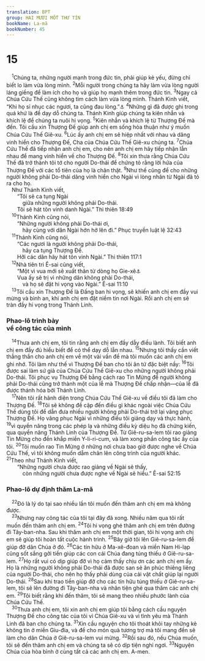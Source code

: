 ```yaml
---
translation: BPT
group: HAI MƯƠI MỐT THƯ TÍN
bookName: La-mã 
bookNumber: 45
---
```


<div class="title"><h1>15</h1></div>
<span class="verse ro_15_1"> <sup>1</sup>Chúng ta, những người mạnh trong đức tin, phải giúp kẻ yếu, đừng chỉ biết lo làm vừa lòng mình.</span>
<span class="verse ro_15_2"><sup>2</sup>Mỗi người trong chúng ta hãy làm vừa lòng người láng giềng để làm ích cho họ và giúp họ mạnh thêm trong đức tin.</span>
<span class="verse ro_15_3"><sup>3</sup>Ngay cả Chúa Cứu Thế cũng không tìm cách làm vừa lòng mình. Thánh Kinh viết, “Khi họ sỉ nhục các ngươi, ta cũng đau lòng.”<a data-toggle="tooltip" data-placement="bottom" title="Thi 69:9.">⚓</a></span>
<span class="verse ro_15_4"><sup>4</sup>Những gì đã được ghi trong quá khứ là để dạy dỗ chúng ta. Thánh Kinh giúp chúng ta kiên nhẫn và khích lệ để chúng ta nuôi hi vọng.</span>
<span class="verse ro_15_5"><sup>5</sup>Kiên nhẫn và khích lệ từ Thượng Đế mà đến. Tôi cầu xin Thượng Đế giúp anh chị em sống hòa thuận như ý muốn Chúa Cứu Thế Giê-xu.</span>
<span class="verse ro_15_6"><sup>6</sup>Lúc ấy anh chị em sẽ hiệp nhất với nhau và dâng vinh hiển cho Thượng Đế, Cha của Chúa Cứu Thế Giê-xu chúng ta.</span>
<span class="verse ro_15_7"><sup>7</sup>Chúa Cứu Thế đã tiếp nhận anh chị em, cho nên anh chị em hãy tiếp nhận lẫn nhau để mang vinh hiển về cho Thượng Đế.</span>
<span class="verse ro_15_8"><sup>8</sup>Tôi xin thưa rằng Chúa Cứu Thế đã trở thành tôi tớ cho người Do-thái để chứng tỏ rằng lời hứa của Thượng Đế với các tổ tiên của họ là chân thật.</span>
<span class="verse ro_15_9"><sup>9</sup>Như thế cũng để cho những người không phải Do-thái dâng vinh hiển cho Ngài vì lòng nhân từ Ngài đã tỏ ra cho họ.<br/> Như Thánh Kinh viết,<br/>  “Tôi sẽ ca tụng Ngài<br/>   giữa những người không phải Do-thái.<br/>  Tôi sẽ hát tôn vinh danh Ngài.” Thi thiên 18:49<br/></span>
<span class="verse ro_15_10"> <sup>10</sup>Thánh Kinh cũng nói,<br/>  “Những người không phải Do-thái ơi,<br/>   hãy cùng với dân Ngài hớn hở lên đi.” Phục truyền luật lệ 32:43<br/></span>
<span class="verse ro_15_11"> <sup>11</sup>Thánh Kinh cũng nói,<br/>  “Các ngươi là người không phải Do-thái,<br/>   hãy ca tụng Thượng Đế.<br/>  Hỡi các dân hãy hát tôn vinh Ngài.” Thi thiên 117:1<br/></span>
<span class="verse ro_15_12"> <sup>12</sup>Nhà tiên tri Ê-sai cũng viết,<br/>  “Một vì vua mới sẽ xuất thân từ dòng họ Gie-xê<a data-toggle="tooltip" data-placement="bottom" title="Gie-xê là cha Đa-vít, vua dân Ít-ra-en. Chúa Giê-xu xuất thân từ dòng họ Đa-vít.">⚓</a><br/>  Vua ấy sẽ trị vì những dân không phải Do-thái,<br/>   và họ sẽ đặt hi vọng vào Ngài.” Ê-sai 11:10<br/></span>
<span class="verse ro_15_13"> <sup>13</sup>Tôi cầu xin Thượng Đế là Đấng ban hi vọng, sẽ khiến anh chị em đầy vui mừng và bình an, khi anh chị em đặt niềm tin nơi Ngài. Rồi anh chị em sẽ tràn đầy hi vọng trong Thánh Linh.<br/></span>
<div class="title"><h3>Phao-lô trình bày<br/>về công tác của mình</h3></div>
<span class="verse ro_15_14"> <sup>14</sup>Thưa anh chị em, tôi tin rằng anh chị em đầy dẫy điều lành. Tôi biết anh chị em đầy đủ hiểu biết để có thể dạy dỗ lẫn nhau.</span>
<span class="verse ro_15_15"><sup>15</sup>Nhưng tôi thấy cần viết thẳng thắn cho anh chị em về một vài vấn đề mà tôi muốn các anh chị em ghi nhớ. Tôi làm như thế vì Thượng Đế ban cho tôi ân tứ đặc biệt nầy:</span>
<span class="verse ro_15_16"><sup>16</sup>Tôi được sai làm sứ giả của Chúa Cứu Thế Giê-xu cho những người không phải Do-thái. Tôi phục vụ Thượng Đế bằng cách rao Tin Mừng để người không phải Do-thái cũng trở thành một của lễ mà Thượng Đế chấp nhận—của lễ đã được thánh hóa bởi Thánh Linh.<br/></span>
<span class="verse ro_15_17"> <sup>17</sup>Nên tôi rất hãnh diện trong Chúa Cứu Thế Giê-xu về điều tôi đã làm cho Thượng Đế.</span>
<span class="verse ro_15_18"><sup>18</sup>Tôi sẽ không đề cập đến điều gì khác ngoài việc Chúa Cứu Thế dùng tôi để dẫn đưa nhiều người không phải Do-thái trở lại vâng phục Thượng Đế. Họ vâng phục Ngài vì những điều tôi giảng dạy và thực hành,</span>
<span class="verse ro_15_19"><sup>19</sup>vì quyền năng trong các phép lạ và những điều kỳ diệu họ đã chứng kiến, qua quyền năng Thánh Linh của Thượng Đế. Từ Giê-ru-sa-lem tôi rao giảng Tin Mừng cho đến khắp miền Y-li-ri-cum, và làm xong phần công tác ấy của tôi.</span>
<span class="verse ro_15_20"><sup>20</sup>Tôi muốn rao Tin Mừng ở những nơi chưa bao giờ được nghe về Chúa Cứu Thế, vì tôi không muốn dẫm chân lên công trình của người khác.</span>
<span class="verse ro_15_21"><sup>21</sup>Theo như Thánh Kinh viết,<br/>  “Những người chưa được rao giảng về Ngài sẽ thấy,<br/>   còn những người chưa được nghe về Ngài sẽ hiểu.” Ê-sai 52:15<br/></span>
<div class="title"><h3>Phao-lô dự định thăm La-mã</h3></div>
<span class="verse ro_15_22"> <sup>22</sup>Đó là lý do tại sao nhiều lần tôi muốn đến thăm anh chị em mà không được.<br/></span>
<span class="verse ro_15_23"> <sup>23</sup>Nhưng nay công tác của tôi tại đây đã xong. Nhiều năm qua tôi rất muốn đến thăm anh chị em.</span>
<span class="verse ro_15_24"><sup>24</sup>Tôi hi vọng ghé thăm anh chị em trên đường đi Tây-ban-nha. Sau khi thăm anh chị em một thời gian, tôi hi vọng anh chị em sẽ giúp tôi hoàn tất cuộc hành trình.</span>
<span class="verse ro_15_25"><sup>25</sup>Bây giờ tôi lên Giê-ru-sa-lem để giúp đỡ dân Chúa ở đó.</span>
<span class="verse ro_15_26"><sup>26</sup>Các tín hữu ở Ma-xê-đoan và miền Nam Hi-lạp cũng sốt sắng gởi tiền giúp các con cái Chúa đang túng thiếu ở Giê-ru-sa-lem.</span>
<span class="verse ro_15_27"><sup>27</sup>Họ rất vui có dịp giúp đỡ vì họ cảm thấy chịu ơn các anh chị em ấy. Họ là những người không phải Do-thái đã được san sẻ ân phúc thiêng liêng của người Do-thái, cho nên họ thấy phải dùng của cải vật chất giúp lại người Do-thái.</span>
<span class="verse ro_15_28"><sup>28</sup>Sau khi trao tiền giúp đỡ cho các tín hữu túng thiếu ở Giê-ru-sa-lem, tôi sẽ lên đường đi Tây-ban-nha và nhân tiện ghé qua thăm các anh chị em.</span>
<span class="verse ro_15_29"><sup>29</sup>Tôi biết rằng khi đến thăm, tôi sẽ mang theo nhiều phước lành của Chúa Cứu Thế.<br/></span>
<span class="verse ro_15_30"> <sup>30</sup>Thưa anh chị em, tôi xin anh chị em giúp tôi bằng cách cầu nguyện Thượng Đế cho công tác của tôi vì Chúa Giê-xu và vì tình yêu mà Thánh Linh đã ban cho chúng ta.</span>
<span class="verse ro_15_31"><sup>31</sup>Xin cầu nguyện cho tôi thoát khỏi tay những kẻ không tin ở miền Giu-đia, và để cho món quà tương trợ mà tôi mang đến sẽ làm cho dân Chúa ở Giê-ru-sa-lem vui mừng.</span>
<span class="verse ro_15_32"><sup>32</sup>Rồi sau đó, nếu Chúa muốn, tôi sẽ đến thăm anh chị em và chúng ta sẽ có dịp tiện nghỉ ngơi.</span>
<span class="verse ro_15_33"><sup>33</sup>Nguyện Chúa của hòa bình ở cùng tất cả các anh chị em. A-men.<br/></span>
